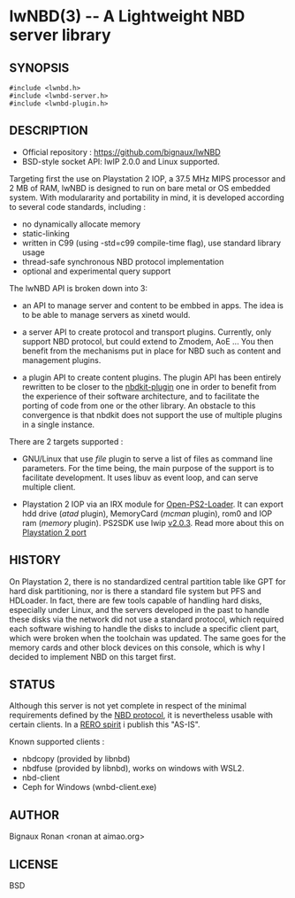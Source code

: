 lwNBD(3) -- A Lightweight NBD server library
=============================================

## SYNOPSIS

    #include <lwnbd.h>
    #include <lwnbd-server.h>
    #include <lwnbd-plugin.h>

## DESCRIPTION

* Official repository : <https://github.com/bignaux/lwNBD>
* BSD-style socket API: lwIP 2.0.0 and Linux supported.

Targeting first the use on Playstation 2 IOP, a 37.5 MHz MIPS processor
and 2 MB of RAM, lwNBD is designed to run on bare metal or OS embedded system.
With modulararity and portability in mind, it is developed according to several
code standards, including :

* no dynamically allocate memory
* static-linking
* written in C99 (using -std=c99 compile-time flag), use standard library usage
* thread-safe synchronous NBD protocol implementation
* optional and experimental query support 

The lwNBD API is broken down into 3:

* an API to manage server and content to be embbed in apps. The idea is to be able to manage servers as xinetd would.

* a server API to create protocol and transport plugins. Currently, only support NBD protocol, but could extend to Zmodem, AoE ... You then benefit from the mechanisms put in place for NBD such as content and management plugins.

* a plugin API to create content plugins. The plugin API has been entirely rewritten to be closer to the [nbdkit-plugin](https://libguestfs.org/nbdkit-plugin.3.html) one in order to benefit from the experience of their software architecture, and to facilitate the porting of code from one or the other library. An obstacle to this convergence is that nbdkit does not support the use of multiple plugins in a single instance.

There are 2 targets supported :

* GNU/Linux that use *file* plugin to
  serve a list of files as command line parameters. For the time being, the main 
  purpose of the support is to facilitate development. It uses libuv as event loop, and can serve multiple client.

* Playstation 2 IOP via an IRX module for [Open-PS2-Loader](https://github.com/ps2homebrew/Open-PS2-Loader).
  It can export hdd drive (*atad* plugin), MemoryCard (*mcman* plugin), rom0 and IOP ram (*memory* plugin). PS2SDK use lwip [v2.0.3](https://github.com/ps2dev/lwip/tree/ps2-v2.0.3). Read more about this on [Playstation 2 port](./ports/playstation2/lwnbd-playstation2-port.md)

## HISTORY

On Playstation 2, there is no standardized central partition table like GPT for
hard disk partitioning, nor is there a standard file system but PFS and
HDLoader. In fact, there are few tools capable of handling hard disks,
especially under Linux, and the servers developed in the past to handle these
disks via the network did not use a standard protocol, which required each
software wishing to handle the disks to include a specific client part,
which were broken when the toolchain was updated. The same goes for the memory
cards and other block devices on this console, which is why I decided to
implement NBD on this target first.

## STATUS

Although this server is not yet complete in respect of the minimal requirements
defined by the [NBD protocol](https://github.com/NetworkBlockDevice/nbd/blob/master/doc/proto.md#baseline),
it is nevertheless usable with certain clients. In a [RERO spirit](https://en.wikipedia.org/wiki/Release_early,_release_often)
i publish this "AS-IS".

Known supported clients :

* nbdcopy (provided by libnbd)
* nbdfuse (provided by libnbd), works on windows with WSL2.
* nbd-client
* Ceph for Windows (wnbd-client.exe)

## AUTHOR

Bignaux Ronan &lt;ronan at aimao.org&gt;

## LICENSE

BSD
